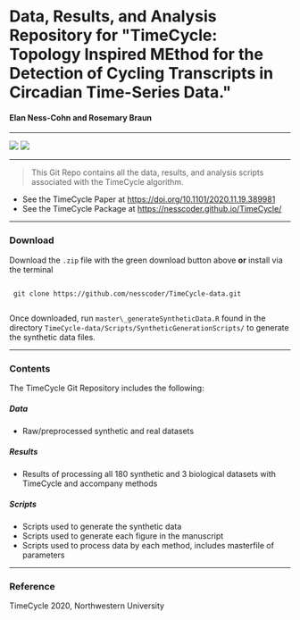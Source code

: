# Data, Results, and Analysis Repository for "TimeCycle: Topology Inspired MEthod for the Detection of Cycling Transcripts in Circadian Time-Series Data."

#### Elan Ness-Cohn and Rosemary Braun

------------------------------------------------------------------------

<!-- badges: start -->
[![](https://img.shields.io/badge/doi-10.1101/2020.11.19.389981-yellow.svg)](https://doi.org/10.1101/2020.11.19.389981)
[![](https://img.shields.io/github/repo-size/nesscoder/TimeCycle-data)](https://github.com/nesscoder/TimeCycle-data)
<!-- badges: end -->

------------------------------------------------------------------------

> This Git Repo contains all the data, results, and analysis scripts associated with the TimeCycle algorithm.

-   See the TimeCycle Paper at <https://doi.org/10.1101/2020.11.19.389981>
-   See the TimeCycle Package at <https://nesscoder.github.io/TimeCycle/>

------------------------------------------------------------------------

### Download

Download the `.zip` file with the green download button above **or** install via the terminal

```{r}
 
 git clone https://github.com/nesscoder/TimeCycle-data.git
 
```

Once downloaded, run `master\_generateSyntheticData.R` found in the directory `TimeCycle-data/Scripts/SyntheticGenerationScripts/` to generate the synthetic data files.

------------------------------------------------------------------------

### Contents

The TimeCycle Git Repository includes the following:

##### Data

-   Raw/preprocessed synthetic and real datasets

##### Results

-   Results of processing all 180 synthetic and 3 biological datasets with TimeCycle and accompany methods

##### Scripts

-   Scripts used to generate the synthetic data
-   Scripts used to generate each figure in the manuscript
-   Scripts used to process data by each method, includes masterfile of parameters

------------------------------------------------------------------------

### Reference

<!--
TimeCycle is Currently Published in the <JOURNAL NAME>: [See Article]()

Ness-Cohn, E. & Braun, R. TimeCycle: Topology Inspired MEthod for the Detection of Cycling Transcripts in Circadian Time-Series Data.
-->

TimeCycle 2020, Northwestern University

